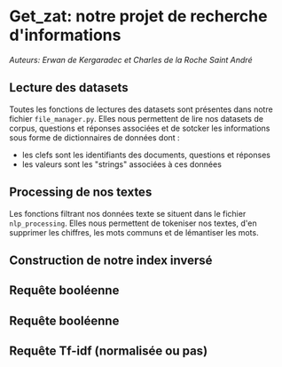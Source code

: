 # Get_zat: notre projet de recherche d'informations

_Auteurs: Erwan de Kergaradec et Charles de la Roche Saint André_

## Lecture des datasets

Toutes les fonctions de lectures des datasets sont présentes dans notre fichier `file_manager.py`.
Elles nous permettent de lire nos datasets de corpus, questions et réponses associées et de sotcker les informations sous forme de dictionnaires de données dont : 
- les clefs sont les identifiants des documents, questions et réponses
- les valeurs sont les "strings" associées à ces données

## Processing de nos textes

Les fonctions filtrant nos données texte se situent dans le fichier `nlp_processing`.
Elles nous permettent de tokeniser nos textes, d'en supprimer les chiffres, les mots communs et de lémantiser les mots.

## Construction de notre index inversé

## Requête booléenne

## Requête booléenne

## Requête Tf-idf (normalisée ou pas)




